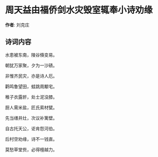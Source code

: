 # 周天益由福侨剑水灾毁室辄奉小诗劝缘

**作者**: 刘克庄

## 诗词内容

水患被东南，陵谷倏变易。

朝犹万家聚，夕为一沙碛。

非惟齐民灾，亦是诗人厄。

鹳鸣鲁望田，蛙跳周颙宅。

稚子衣露骭，处士泥没膝。

厨人需米盐，匠氏索材甓。

先当缮井灶，次议补篱壁。

自古托天公，讵肯怨河伯。

后村空劝缘，诗不一钱直。

莫愁草堂赀，必得檀越力。

